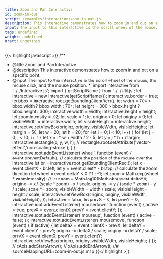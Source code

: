 ```yaml
---
title: Zoom and Pan Interactive
id: zoom-in-out
script: /examples/interaction/zoom-in-out.js
description: This interactive demonstrates how to zoom in and out on a specific point.
input: The input to this interactive is the scroll wheel of the mouse, the mouse click, and the mouse position.
tags: undefined
weight: undefined
draft: undefined
---
```


{{< highlight javascript >}}
/**
* @title Zoom and Pan Interactive
* @description This interactive demonstrates how to zoom in and out on a specific point.
* @input The input to this interactive is the scroll wheel of the mouse, the mouse click, and the mouse position.
*/
import Interactive from '../../Interactive.js';
import { getScriptName } from '../../Util.js';
let interactive = new Interactive(getScriptName());
interactive.border = true;
let bbox = interactive.root.getBoundingClientRect();
let width = 704 > bbox.width ? bbox.width : 704;
let height = 300 > bbox.height ? bbox.height : 300;
interactive.width = width;
interactive.height = height;
let zoomIntensity = .02;
let scale = 1;
let originx = 0;
let originy = 0;
let visibleWidth = interactive.width;
let visibleHeight = interactive.height;
interactive.setViewBox(originx, originy, visibleWidth, visibleHeight);
let margin = 50;
let w = 20;
let h = 20;
for (let i = 0; i < 10; i++) {
    for (let j = 0; j < 10; j++) {
        let x = i * w + width / 2 - 5;
        let y = j * h + margin;
        interactive.rectangle(x, y, w, h);
        // rectangle.root.setAttribute('vector-effect','non-scaling-stroke');
    }
}
interactive.root.addEventListener('wheel', function (event) {
    event.preventDefault();
    // calculate the position of the mouse over the interactive
    let br = interactive.root.getBoundingClientRect();
    let x = event.clientX - br.left;
    let y = event.clientY - br.top;
    // calculate the zoom direction
    let wheel = event.deltaY < 0 ? 1 : -1;
    let zoom = Math.exp(wheel * zoomIntensity);
    // let zoom = Math.log10(Math.abs(event.deltaY));
    originx -= x / (scale * zoom) - x / scale;
    originy -= y / (scale * zoom) - y / scale;
    scale *= zoom;
    visibleWidth = width / scale;
    visibleHeight = height / scale;
    interactive.setViewBox(originx, originy, visibleWidth, visibleHeight);
});
let active = false;
let prevX = 0;
let prevY = 0;
interactive.root.addEventListener('mousedown', function (event) {
    active = true;
    prevX = event.clientX;
    prevY = event.clientY;
});
interactive.root.addEventListener('mouseup', function (event) {
    active = false;
});
interactive.root.addEventListener('mousemove', function (event) {
    if (active) {
        let deltaX = event.clientX - prevX;
        let deltaY = event.clientY - prevY;
        originx -= deltaX / scale;
        originy -= deltaY / scale;
        prevX = event.clientX;
        prevY = event.clientY;
        interactive.setViewBox(originx, originy, visibleWidth, visibleHeight);
    }
});
// xAxis.addStartArrow();
// xAxis.addEndArrow();
//# sourceMappingURL=zoom-in-out.js.map
{{</ highlight >}}


